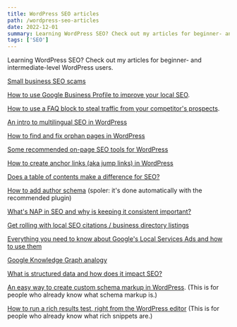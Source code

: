 ```yaml
---
title: WordPress SEO articles 
path: /wordpress-seo-articles
date: 2022-12-01
summary: Learning WordPress SEO? Check out my articles for beginner- and intermediate-level WordPress users.
tags: ['SEO']
---
```


Learning WordPress SEO? Check out my articles for beginner- and intermediate-level WordPress users.

<a href="https://aioseo.com/small-business-seo-scams-how-to-detect-and-avoid-them/" target="blank">Small business SEO scams</a>

<src img="https://res.cloudinary.com/icecloud7/image/upload/f_auto/v1679592192/seo-scams_gsgj4e.png" />

<a href="https://aioseo.com/how-to-use-a-google-business-profile-to-imrpove-local-seo/" target="blank">How to use Google Business Profile to improve your local SEO</a>.

<a href="https://aioseo.com/how-to-use-a-wordpress-faq-block-to-boost-seo-and-get-more-traffic/" target="blank">How to use a FAQ block to steal traffic from your competitor's prospects</a>.

<a href="https://aioseo.com/the-beginners-guide-to-wordpress-multilingual-seo/" target="blank">An intro to multilingual SEO in WordPress</a>

<a href="https://aioseo.com/how-to-easily-find-and-fix-orphan-pages-in-wordpress/" target="blank">How to find and fix orphan pages in WordPress</a>

<a href="https://aioseo.com/best-on-page-seo-tools/" target="blank">Some recommended on-page SEO tools for WordPress</a>

<a href="https://aioseo.com/how-to-create-jump-links-in-wordpress/" target="blank">How to create anchor links (aka jump links) in WordPress</a>

<a href="https://aioseo.com/wordpress-table-of-contents-seo/" target="blank">Does a table of contents make a difference for SEO?</a>

<a href="https://aioseo.com/how-to-add-author-schema-in-wordpress/" target="blank">How to add author schema</a> (spoler: it's done automatically with the recommended plugin)

<a href="https://aioseo.com/what-is-nap-in-seo/" target="blank">What's NAP in SEO and why is keeping it consistent important?</a>

<a href="https://aioseo.com/how-to-get-local-seo-citations/" target="blank">Get rolling with local SEO citations / business directory listings</a>

<a href="https://aioseo.com/what-are-local-services-ads/" target="blank">Everything you need to know about Google's Local Services Ads and how to use them</a>

<a href="https://aioseo.com/what-is-google-knowledge-graph/" target="blank">Google Knowledge Graph analogy</a>

<a href="https://aioseo.com/what-is-structured-data-and-how-does-it-impact-seo/" target="blank">What is structured data and how does it impact SEO?</a>

<a href="https://aioseo.com/how-to-create-custom-schema-markup-in-wordpress/" target="blank">An easy way to create custom schema markup in WordPress</a>. (This is for people who already know what schema markup is.)

<a href="https://aioseo.com/how-to-run-a-rich-results-test-in-wordpress/" target="blank">How to run a rich results test, right from the WordPress editor</a> (This is for people who already know what rich snippets are.)

